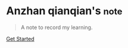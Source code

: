 # Anzhan qianqian's <small>note</small>

> A note to record my learning. 


[Get Started](/README.md)



